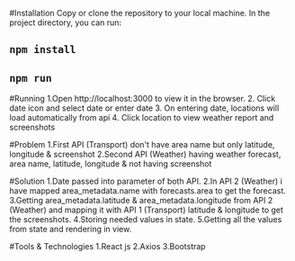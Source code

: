 #Installation
Copy or clone the repository to your local machine.
In the project directory, you can run:
## `npm install`
## `npm run`

#Running
1.Open http://localhost:3000 to view it in the browser.
2. Click date icon and select date or enter date
3. On entering date, locations will load automatically from api
4. Click location to view weather report and screenshots

#Problem
1.First API (Transport) don't have area name but only latitude, longitude & screenshot
2.Second API (Weather) having weather forecast, area name, latitude, longitude & not having screenshot  

#Solution
1.Date passed into parameter of both API.
2.In API 2 (Weather) i have mapped area_metadata.name with forecasts.area to get the forecast.
3.Getting area_metadata.latitude & area_metadata.longitude from API 2 (Weather) and mapping it with API 1 (Transport) latitude & longitude to get the screenshots.
4.Storing needed values in state.
5.Getting all the values from state and rendering in view.

#Tools & Technologies
1.React js
2.Axios
3.Bootstrap

